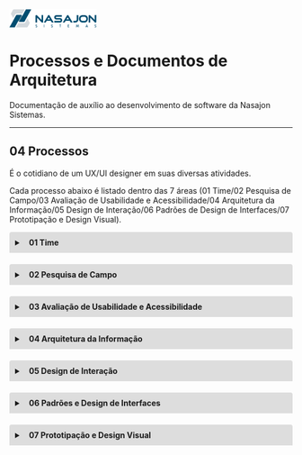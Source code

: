 ![Logo da Nasajon](../logoNasajon.png "Logo da Nasajon")
# Processos e Documentos de Arquitetura
Documentação de auxílio ao desenvolvimento de software da Nasajon Sistemas.

---

## 04 Processos
É o cotidiano de um UX/UI designer em suas diversas atividades. 

Cada processo abaixo é listado dentro das 7 áreas (01 Time/02 Pesquisa de Campo/03 Avaliação de Usabilidade e Acessibilidade/04 Arquitetura da Informação/05 Design de Interação/06 Padrões de Design de Interfaces/07 Prototipação e Design Visual).
<details style="margin-bottom:20px;">
  <link rel="stylesheet" href="https://cdnjs.cloudflare.com/ajax/libs/font-awesome/5.15.3/css/all.min.css" integrity="sha512-iBBXm8fW90+nuLcSKlbmrPcLa0OT92xO1BIsZ+ywDWZCvqsWgccV3gFoRBv0z+8dLJgyAHIhR35VZc2oM/gI1w==" crossorigin="anonymous" referrerpolicy="no-referrer" />
  <summary style="
    background-color: #ddd;
    padding: 10px;
    font-weight: bold;
    border-radius: 4px 4px 0 0;
    cursor:pointer;"
    title="Clique aqui para visualizar os processos do Time">
    <i class="fas fa-users" style="color: #2879d0;margin-right:10px;"></i> 01 Time</summary>
  <div style="
    border: 1px solid #ddd;
    border-radius: 0 0 4px 4px;
    padding: 15px;">
    <p><b>Como fazemos nosso trabalho</b></p>
    <p><u>Padronizar</u></p>
    <p style="margin: -15px 0 -10px 0">Como facilitamos a qualidade do projeto por meio de conjuntos de ferramentas e processos consistentes, contendo:</p>
    <ul>
      <li><a href="../04_Processos">Processos</a>, <a href="../03_Ferramentas-Recursos">ferramentas</a> e frameworks;</li>
      <li style="margin-top: 10px;">Design system, pode-se acessar em dois formatos:
        <ol style="list-style-type:decimal;margin:5px 0 0 15px;">
          <li><a href="https://www.figma.com/proto/Iz5rlCqV5gV8JOCKLtk23J/Design-System-2.0?page-id=1439%3A19978&node-id=1102%3A0&viewport=45%2C120%2C0.11756104975938797&scaling=scale-down" target="_blank">Figma</a> - o design em seu formato de protótipo;</li>
          <li><a href="http://ui.nasajon.com.br.s3-website-us-west-2.amazonaws.com/#!/instalacao" target="_blank">Nasajon-UI</a> - o design em seu formato finalizado para uso.</li>
        </ol>
      </li>
    </ul>
    <p><u>Harmonizar</u></p>
    <p style="margin: -15px 0 -10px 0">Como podemos compartilhar e expandir a inteligência de design para que todos trabalhemos a partir do mesmo entendimento compartilhado e construamos um terreno comum, contendo:</p>
    <ul>
      <li><a href="../02_BaseConhecimento-Treinamentos">Base de conhecimento</a>;</li>
      <li>Playbooks e guias.</li>
    </ul>
    <p><u>Priorizar</u></p>
    <p style="margin: -15px 0 15px 0">Como tomamos decisões sobre em quais projetos trabalhar e quando trabalhar neles.</p>
    <hr>
    <p><b>Como trabalhamos juntos</b></p>
    <p><u>Organizar</u></p>
    <p style="margin: -15px 0 15px 0">Como estruturamos nossas equipes e construímos a equipe certa.</p>
    <p><u>Colaborar</u></p>
    <p style="margin: -15px 0 15px 0;">Como criamos ambientes e encontros que permitem uma comunicação eficaz.</p>
    <p><u>Humanizar</u></p>
    <p style="margin: -15px 0 -10px 0">Como podemos garantir que as práticas de contratação, integração e desenvolvimento profissional tratem os funcionários como seres humanos em primeiro lugar. Contendo:</p>
    <ul>
      <li>Montar um onboarding bacana para quem acabou de chegar no time;</li>
      <li>Propor eventos e cursos;</li>
      <li>Propor rituais entre o time de design;</li>
      <li>Propor um processo de contratação mais eficaz.</li>
    </ul>
    <hr>
    <p><b>Como gerenciamos nosso trabalho</b></p>
    <p><u>Artefatos existentes</u></p>
    <ul>
      <li><a href="https://trello.com/b/OEbo1AKb/kanban" target="_blank">Trello da equipe de design</a> (Que é o nosso Roadmap e é necessário ser convidado para visualizar).</li>
      <li style="margin-top: 10px;"><a href="../03_Ferramentas-Recursos/">Ferramentas</a></li>
      <li style="margin-top: 10px;">Scrum, que é subdivido em duas partes:
        <p style="margin-top: 10px;"><b>1 - Artefatos</b></p>
        <p style="margin: -15px 0 5px 0;">São processos que envolve a criação de <a href="../01_Artefatos/">artefatos</a> e cerimônias, contendo:</p>
        <ul>
          <li>Product Backlog;</li>
          <li>Sprint Backlog;</li>
          <li>Incremento: soma de todos os itens do Backlog do Produto completados durante a Sprint e o valor dos incrementos de todas as Sprints anteriores;</li>
          <li>A Definição de Pronto (ter sido validado por outro membro e ter passado da coluna de teste no trello).</li>
        </ul>
        <p><b>2 - Cerimônias</b></p>
        <p style="margin: -15px 0 5px 0;">São representados por reuniões especificas como Sprint Planning e Daily Scrum, saiba mais acessando <a href="../05_Cerimonias/">cerimônias</a>.</p>
      </li>
    </ul>
    <hr>
    <p><b>Elaborar artefatos que auxiliem nas tarefas, atividades e/ou problemas recorrentes</b></p>
    <p><u>Artefatos existentes</u></p>
    <ul>
      <li><a href="https://github.com/Nasajon/Arquitetura/tree/master/Design" target="_blank">repositório de Arquitetura de Design</a></li>
      <li><a href="https://nasajon.github.io/Arquitetura/" target="_blank">site Processos e Documentos de Arquitetura</a></li>
      <li><a href="../01_Artefatos/Template/googleDocumentos/">Template personalizado para criar arquivos no Google Documentos</a></li>
      <li><a href="https://github.com/Nasajon/Arquitetura/pull/56/commits/e079ca2e8ea16969da42c209d72184c943c604ae" target="_blank">Template-PR_designer #56</a></li>
      <li><a href="https://docs.google.com/document/d/1SG369Vi4O3rwt9LK5uXvZKjzhzVMTOff2atJsqh2KJw/edit?usp=sharing" target="_blank">Padrões para elaboração de documentações</a></li>
    </ul>
    <p><u>Artefatos futuros</u></p>
    <ul>
      <li>Mapa de Stakeholders;</li>
      <li>Mapa de habilidades;</li>
      <li>Acompanhamento de Artefatos.</li>
    </ul>
  </div>
</details>

<details style="margin-bottom:20px;">
  <summary style="
    background-color: #ddd;
    padding: 10px;
    font-weight: bold;
    border-radius: 4px 4px 0 0;
    cursor:pointer;"
    title="Clique aqui para visualizar os processos de Pesquisa de Campo">
    <i class="fas fa-people-arrows" style="color: #2879d0;margin-right:10px;"></i> 02 Pesquisa de Campo</summary>
  <div style="
    border: 1px solid #ddd;
    border-radius: 0 0 4px 4px;
    padding: 15px;">
    <p><b>Tarefas que podemos executar</b></p>
    <ul>
      <li>Planejar a pesquisa com usuários;</li>
      <li>Realizar pesquisa com usuários com diferentes métodos;</li>
      <li>Consolidar as informações coletadas na pesquisa;</li>
      <li>Definir a solução de design a partir da identificação do problema;</li>
      <li>Realizar pesquisa desk;</li>
      <li>Recrutar participantes para a pesquisa;</li>
      <li>Analisar insights da pesquisa;</li>
      <li>Elaborar relatório de pesquisa com usuários.</li>
    </ul>
    <hr>
    <p><b>Elaborar artefatos que auxiliem nas tarefas, atividades e/ou problemas recorrentes</b></p>
    <p><u>Artefatos existentes</u></p>
    <p>Ainda não existe.</p>
    <p><u>Artefatos futuros</u></p>
    <p>Criar as proto-personas de cada Sistema para nos auxiliar na priorização de nosso backlog e também para ajudar na imersão de nossas tarefas.</p>
  </div>
</details>

<details style="margin-bottom:20px;">
  <summary style="
    background-color: #ddd;
    padding: 10px;
    font-weight: bold;
    border-radius: 4px 4px 0 0;
    cursor:pointer;"
    title="Clique aqui para visualizar os processos da Avaliação de Usabilidade e Acessibilidade">
    <i class="fas fa-universal-access" style="color: #2879d0;margin-right:10px;"></i> 03 Avaliação de Usabilidade e Acessibilidade</summary>
  <div style="
    border: 1px solid #ddd;
    border-radius: 0 0 4px 4px;
    padding: 15px;">
    <p><b>Tarefas que podemos executar</b></p>
    <ul>
      <li>Planejar testes de avaliação de usabilidade;</li>
      <li>Realizar testes de avaliação heurística;</li>
      <li>Realizar testes de avaliação de usabilidade com usuários;</li>
      <li>Elaborar relatórios de avaliação com usuários;</li>
      <li>Realizar testes com protótipo de baixa fidelidade;</li>
      <li>Realizar testes de usabilidade de aplicativos mobile;</li>
      <li>Seguir recomendações para acessibilidade no design da interface.</li>
    </ul>
    <hr>
    <p><b>Elaborar artefatos que auxiliem nas tarefas, atividades e/ou problemas recorrentes</b></p>
    <p><u>Artefatos existentes</u></p>
    <ul>
      <li><a href="https://docs.google.com/spreadsheets/d/1nyqC-jr0lR1nMxqPoeGCqlo97uGF7rS2kKRYKP7vW6Q/edit?usp=sharing" target="_blank">Template de Avaliação Heurística</a></li>
    </ul>
    <p><u>Artefatos futuros</u></p>
    <p>Ainda não existe.</p>
  </div>
</details>

<details style="margin-bottom:20px;">
  <summary style="
    background-color: #ddd;
    padding: 10px;
    font-weight: bold;
    border-radius: 4px 4px 0 0;
    cursor:pointer;"
    title="Clique aqui para visualizar os processos de Arquitetura da Informação">
    <i class="fas fa-sitemap" style="color: #2879d0;margin-right:10px;"></i> 04 Arquitetura da Informação</summary>
  <div style="
    border: 1px solid #ddd;
    border-radius: 0 0 4px 4px;
    padding: 15px;">
    <p><b>Tarefas que podemos executar</b></p>
    <ul>
      <li>Organizar e rotular o conteúdo de um site, sistema ou aplicativo;</li>
      <li>Projetar a navegação de um site, sistema ou aplicativo;</li>
      <li>Projetar a busca de um site, sistema ou aplicativo;</li>
      <li>Realizar testes de card sorting;</li>
      <li>Elaborar wireframes;</li>
      <li>Elaborar inventário de conteúdo de um site ou portal;</li>
      <li>Definir a hierarquia das informações em uma página;</li>
      <li>Elaborar layouts de páginas a partir da organização do conteúdo, rotulação, navegação e busca.</li>
    </ul>
    <hr>
    <p><b>Elaborar artefatos que auxiliem nas tarefas, atividades e/ou problemas recorrentes</b></p>
    <p><u>Artefatos existentes</u></p>
    <p>Ainda não existe.</p>
    <p><u>Artefatos futuros</u></p>
    <p>Criar tabela (Google Sheets) com os menus dos sistemas para que possa ser sincronizado com os nossos protótipos no Figma.</p>
  </div>
</details>

<details style="margin-bottom:20px;">
  <summary style="
    background-color: #ddd;
    padding: 10px;
    font-weight: bold;
    border-radius: 4px 4px 0 0;
    cursor:pointer;"
    title="Clique aqui para visualizar os processos de Design de Interação">
    <i class="far fa-hand-point-up" style="color: #2879d0;margin-right:10px;"></i> 05 Design de Interação</summary>
  <div style="
    border: 1px solid #ddd;
    border-radius: 0 0 4px 4px;
    padding: 15px;">
    <p><b>Tarefas que podemos executar</b></p>
    <ul>
      <li>Mapear a experiência de um site, sistema ou aplicativo;</li>
      <li>Elaborar o fluxo das tarefas de um site, sistema ou aplicativo;</li>
      <li>Detalhar as ações do usuário;</li>
      <li>Elaborar cenários de uso para personas;</li>
      <li>Detalhar o feedback do sistema;</li>
      <li>Definir as microinterações de um site, sistema ou aplicativo;</li>
      <li>Elaborar o fluxo de telas em um protótipo a partir da definição da interação.</li>
    </ul>
    <hr>
    <p><b>Elaborar artefatos que auxiliem nas tarefas, atividades e/ou problemas recorrentes</b></p>
    <p><u>Artefatos existentes</u></p>
    <ul>
      <li><a href="https://docs.google.com/document/d/1xduQWEpeytvVIf_UogBTp11GMNWAexOQj9N3ziVAAOk/edit?usp=sharing" target="_blank">Mensagens de Feedback</a></li>
      <li><a href="https://docs.google.com/document/d/1G4WNmMD6UYjwiI4AhBPMzJWE6XEd8k6YqIJuqrQHgIc/edit?usp=sharing" target="_blank">Modais de Confirmação</a></li>
      <li><a href="http://ui.nasajon.com.br.s3-website-us-west-2.amazonaws.com/#!/instalacao" target="_blank">Nasajon-UI</a></li>
      <li><a href="https://docs.google.com/document/d/1dBfufYRCpI4HPdgBqyQzAHwDorIhXXtKvanzY6TMXlI/edit?usp=sharing" target="_blank">Títulos, subtítulos, textos descritivos e nomenclaturas CRUD</a></li>
      <li><a href="https://docs.google.com/document/d/1VAF0CPGotzF2t8Jl6v3xIo6w8ZL6X8oz3253STs8_eE/edit?usp=sharing" target="_blank">Header e Menus</a></li>
    </ul>
    <p><u>Artefatos futuros</u></p>
    <p>Ainda não existe.</p>
  </div>
</details>

<details style="margin-bottom:20px;">
  <summary style="
    background-color: #ddd;
    padding: 10px;
    font-weight: bold;
    border-radius: 4px 4px 0 0;
    cursor:pointer;"
    title="Clique aqui para visualizar os processos dos Padrões e Design de Interfaces">
    <i class="fas fa-window-restore" style="color: #2879d0;margin-right:10px;"></i> 06 Padrões e Design de Interfaces</summary>
  <div style="
    border: 1px solid #ddd;
    border-radius: 0 0 4px 4px;
    padding: 15px;">
    <p><b>Tarefas que podemos executar</b></p>
    <ul>
      <li>Iniciar o design de interfaces a partir do design da experiência;</li>
      <li>Analisar soluções de design de interface a partir de cases;</li>
      <li>Elaborar soluções de interface de aplicativos para fins específicos;</li>
      <li>Aplicar padrões de design de aplicativos;</li>
      <li>Mapear objetivos, tarefas, funcionalidades, páginas e conteúdo;</li>
      <li>Elaborar sketches das páginas de um aplicativo;</li>
      <li>Justificar decisões de design em um projeto.</li>
    </ul>
    <hr>
    <p><b>Elaborar artefatos que auxiliem nas tarefas, atividades e/ou problemas recorrentes</b></p>
    <p><u>Artefatos existentes</u></p>
    <p>Ainda não existe.</p>
    <p><u>Artefatos futuros</u></p>
    <p>Criar template para as Apresentações de Funcionalidades dos Sistemas Web.</p>
  </div>
</details>

<details style="margin-bottom:20px;">
  <summary style="
    background-color: #ddd;
    padding: 10px;
    font-weight: bold;
    border-radius: 4px 4px 0 0;
    cursor:pointer;"
    title="Clique aqui para visualizar os processos de Prototipação e Design Visual">
    <i class="fab fa-figma" style="color: #2879d0;margin-right:10px;"></i> 07 Prototipação e Design Visual</summary>
  <div style="
    border: 1px solid #ddd;
    border-radius: 0 0 4px 4px;
    padding: 15px;">
    <p><b>Tarefas que podemos executar</b></p>
    <ul>
      <li>Elaborar layouts para plataformas Android e iOS;</li>
      <li>Aplicar design visual na interface, incluindo cores, tipografia e imagens;</li>
      <li>Elaborar um Design System;</li>
      <li>Elaborar um protótipo de alta fidelidade;</li>
      <li>Otimizar o processo de design de interfaces;</li>
      <li>Elaborar layouts responsivos para diferentes resoluções;</li>
      <li>Preparar especificações do design para o desenvolvimento.</li>
    </ul>
    <hr>
    <p><b>Elaborar artefatos que auxiliem nas tarefas, atividades e/ou problemas recorrentes</b></p>
    <p><u>Artefatos existentes</u></p>
    <ul>
      <li><a href="https://docs.google.com/spreadsheets/d/1gk7MLzLXZYl6UM0NvgXuQad3iIogA35P4kTc4MVe6mM/edit?usp=sharing" target="_blank">Acompanhamento Design System</a></li>
      <li><a href="https://www.figma.com/proto/Iz5rlCqV5gV8JOCKLtk23J/Design-System-2.0?page-id=1439%3A19978&node-id=1102%3A0&viewport=45%2C120%2C0.11756104975938797&scaling=scale-down" target="_blank">Figma</a></li>
      <li><a href="http://ui.nasajon.com.br.s3-website-us-west-2.amazonaws.com/#!/instalacao" target="_blank">Nasajon-UI</a></li>
      <li><a href="https://docs.google.com/document/d/1qxP1HDRNkqKi0aAND0O9oHobMmuR4S4k-0LyEF9FH4c/edit?usp=sharing" target="_blank">Template para especificação de componentes em MD no Google Documentos</a></li>
      <li><a href="https://github.com/Nasajon/Arquitetura/pull/57" target="_blank">Template para especificação de componentes em MD no gitHub</a></li>
      <li><a href="../01_Artefatos/Skeleton%20Screens/">Componente: Skeleton Screens</a></li>
    </ul>
    <p><u>Artefatos futuros</u></p>
    <p>Ainda não existe.</p>
  </div>
</details>

